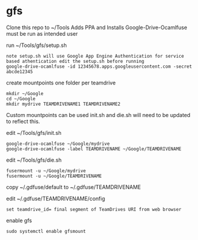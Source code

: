 # gfs

Clone this repo to ~/Tools
Adds PPA and Installs Google-Drive-Ocamlfuse
must be run as intended user

run ~/Tools/gfs/setup.sh

    note setup.sh will use Google App Engine Authentication for service based athentication edit the setup.sh before running
    google-drive-ocamlfuse -id 12345678.apps.googleusercontent.com -secret abcde12345

create mountpoints one folder per teamdrive
	
    mkdir ~/Google
    cd ~/Google
    mkdir mydrive TEAMDRIVENAME1 TEAMDRIVENAME2

Custom mountpoints can be used init.sh and die.sh will need to be updated to reflect this.

edit ~/Tools/gfs/init.sh
    
    google-drive-ocamlfuse ~/Google/mydrive
    google-drive-ocamlfuse -label TEAMDRIVENAME ~/Google/TEAMDRIVENAME

edit ~/Tools/gfs/die.sh

    fusermount -u ~/Google/mydrive
    fusermount -u ~/Google/TEAMDRIVENAME

copy ~/.gdfuse/default to ~/.gdfuse/TEAMDRIVENAME

edit ~/.gdfuse/TEAMDRIVENAME/config

    set teamdrive_id= final segment of TeamDrives URI from web browser

enable gfs 

    sudo systemctl enable gfsmount
